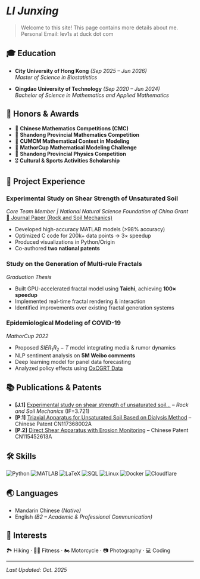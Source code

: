 # _*LI Junxing*_

> Welcome to this site! This page contains more details about me.\
> Personal Email: lev1s at duck dot com

## 🎓 Education

- **City University of Hong Kong** *(Sep 2025 – Jun 2026)*  
  *Master of Science in Biostatistics*  

- **Qingdao University of Technology** *(Sep 2020 – Jun 2024)*  
  *Bachelor of Science in Mathematics and Applied Mathematics*  


## 🏅 Honors & Awards  

- 🥈 **Chinese Mathematics Competitions (CMC)**
- 🥈 **Shandong Provincial Mathematics Competition** 
- 🥈 **CUMCM Mathematical Contest in Modeling** 
- 🥉 **MathorCup Mathematical Modeling Challenge** 
- 🥈 **Shandong Provincial Physics Competition** 
- 🎖️ **Cultural & Sports Activities Scholarship** 


## 🔬 Project Experience  

### **Experimental Study on Shear Strength of Unsaturated Soil**  
*Core Team Member | National Natural Science Foundation of China Grant*  
[📄 Journal Paper (Rock and Soil Mechanics)](https://doi.org/10.16285/j.rsm.2022.2005)  
- Developed high-accuracy MATLAB models (>98% accuracy)  
- Optimized C code for 200k+ data points → 3× speedup  
- Produced visualizations in Python/Origin  
- Co-authored **two national patents**  

### **Study on the Generation of Multi-rule Fractals**  
*Graduation Thesis*  
- Built GPU-accelerated fractal model using **Taichi**, achieving **100× speedup**  
- Implemented real-time fractal rendering & interaction  
- Identified improvements over existing fractal generation systems  

### **Epidemiological Modeling of COVID-19**  
*MathorCup 2022*  
- Proposed $SIER_1R_2-T$ model integrating media & rumor dynamics  
- NLP sentiment analysis on **5M Weibo comments**  
- Deep learning model for panel data forecasting  
- Analyzed policy effects using [OxCGRT Data](https://www.bsg.ox.ac.uk/research/research-projects/covid-19-government-response-tracker)  


## 📚 Publications & Patents  

- **[J.1]** [Experimental study on shear strength of unsaturated soil...](https://doi.org/10.16285/j.rsm.2022.2005) – *Rock and Soil Mechanics* (IF=3.721)  
- **[P.1]** [Triaxial Apparatus for Unsaturated Soil Based on Dialysis Method](https://patents.google.com/patent/CN117368002A) – Chinese Patent CN117368002A  
- **[P.2]** [Direct Shear Apparatus with Erosion Monitoring](https://patents.google.com/patent/CN115452613A) – Chinese Patent CN115452613A  


## 🛠 Skills  

![Python](https://img.shields.io/badge/-Python-306998?style=flat-square&logo=python&logoColor=white)
![MATLAB](https://img.shields.io/badge/-MATLAB-FF3D00?style=flat-square&logo=mathworks&logoColor=white)
![LaTeX](https://img.shields.io/badge/-LaTeX-008080?style=flat-square&logo=latex&logoColor=white)
![SQL](https://img.shields.io/badge/-SQL-00758F?style=flat-square&logo=mysql&logoColor=white)
![Linux](https://img.shields.io/badge/-Linux-333333?style=flat-square&logo=linux&logoColor=white)
![Docker](https://img.shields.io/badge/-Docker-0db7f2?style=flat-square&logo=docker&logoColor=white)
![Cloudflare](https://img.shields.io/badge/-Cloudflare-FFCC00?style=flat-square&logo=cloudflare&logoColor=black)



## 🌏 Languages  

- Mandarin Chinese *(Native)*  
- English *(B2 – Academic & Professional Communication)*  


## 🎯 Interests  

🏞 Hiking · 🏋️‍♂️ Fitness · 🏍 Motorcycle · 📷 Photography · 💻 Coding  

---
*Last Updated: Oct. 2025*
